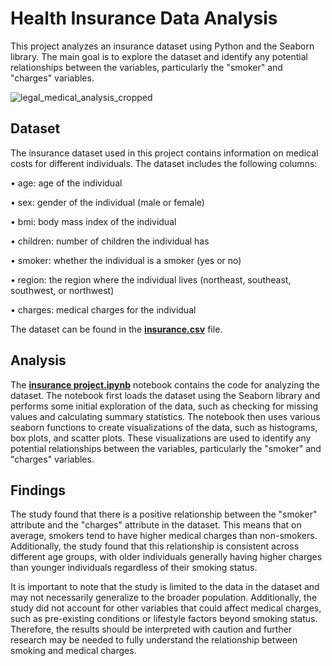 # **Health Insurance Data Analysis** #

This project analyzes an insurance dataset using Python and the Seaborn library. The main goal is to explore the dataset and identify any potential relationships between the variables, particularly the "smoker" and "charges" variables.

![legal_medical_analysis_cropped](https://user-images.githubusercontent.com/105461536/226491928-5700af4c-6e73-43ba-b1f1-91cf99a8f9c8.jpg)


## **Dataset** ##
The insurance dataset used in this project contains information on medical costs for different individuals. The dataset includes the following columns:

•	age: age of the individual

•	sex: gender of the individual (male or female)

•	bmi: body mass index of the individual

•	children: number of children the individual has

•	smoker: whether the individual is a smoker (yes or no)

•	region: the region where the individual lives (northeast, southeast, southwest, or northwest)

•	charges: medical charges for the individual

The dataset can be found in the [**insurance.csv**](https://github.com/OlePole1/Portfolio_projects/blob/main/Insurance%20Data%20Analysis/insurance-data.csv) file.

## **Analysis** ##
The [**insurance project.ipynb**](https://github.com/OlePole1/Portfolio_projects/blob/main/Insurance%20Data%20Analysis/Insurance%20project.ipynb) notebook contains the code for analyzing the dataset. The notebook first loads the dataset using the Seaborn library and performs some initial exploration of the data, such as checking for missing values and calculating summary statistics.
The notebook then uses various seaborn functions to create visualizations of the data, such as histograms, box plots, and scatter plots. These visualizations are used to identify any potential relationships between the variables, particularly the "smoker" and "charges" variables.

## **Findings** ##
The study found that there is a positive relationship between the "smoker" attribute and the "charges" attribute in the dataset. This means that on average, smokers tend to have higher medical charges than non-smokers. Additionally, the study found that this relationship is consistent across different age groups, with older individuals generally having higher charges than younger individuals regardless of their smoking status.

It is important to note that the study is limited to the data in the dataset and may not necessarily generalize to the broader population. Additionally, the study did not account for other variables that could affect medical charges, such as pre-existing conditions or lifestyle factors beyond smoking status. Therefore, the results should be interpreted with caution and further research may be needed to fully understand the relationship between smoking and medical charges.

